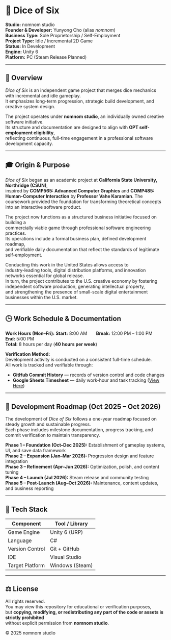# 🎲 Dice of Six

**Studio:** nomnom studio  
**Founder & Developer:** Yunyong Cho (alias *nomnom*)  
**Business Type:** Sole Proprietorship / Self-Employment  
**Project Type:** Idle / Incremental 2D Game  
**Status:** In Development  
**Engine:** Unity 6  
**Platform:** PC (Steam Release Planned)

---

## 🌱 Overview

*Dice of Six* is an independent game project that merges dice mechanics with incremental and idle gameplay.  
It emphasizes long-term progression, strategic build development, and creative system design.

The project operates under **nomnom studio**, an individually owned creative software initiative.  
Its structure and documentation are designed to align with **OPT self-employment eligibility**,  
reflecting continuous, full-time engagement in a professional software development capacity.

---

## 🎓 Origin & Purpose

*Dice of Six* began as an academic project at **California State University, Northridge (CSUN)**,  
inspired by **COMP565: Advanced Computer Graphics** and **COMP485: Human-Computer Interaction** by **Professor Vahe Karamian**.
The coursework provided the foundation for transforming theoretical concepts into an interactive software product.

The project now functions as a structured business initiative focused on building a  
commercially viable game through professional software engineering practices.  
Its operations include a formal business plan, defined development roadmap,  
and verifiable daily documentation that reflect the standards of legitimate self-employment.

Conducting this work in the United States allows access to  
industry-leading tools, digital distribution platforms, and innovation networks essential for global release.  
In turn, the project contributes to the U.S. creative economy by fostering  
independent software production, generating intellectual property,  
and strengthening the presence of small-scale digital entertainment businesses within the U.S. market.

---

## 🕒 Work Schedule & Documentation

**Work Hours (Mon–Fri):**
**Start:** 8:00 AM  **Break:** 12:00 PM – 1:00 PM  **End:** 5:00 PM  
**Total:** 8 hours per day (**40 hours per week**)

**Verification Method:**  
Development activity is conducted on a consistent full-time schedule.  
All work is tracked and verifiable through:  
- **GitHub Commit History** — records of version control and code changes  
- **Google Sheets Timesheet** — daily work-hour and task tracking ([View Here](https://docs.google.com/spreadsheets/d/1Hvmm0hGXmCE1-l4J-OVZ9XngYLFH2RbC_sbYNJmgq6w/edit?usp=sharing))  

---

## 📅 Development Roadmap (Oct 2025 – Oct 2026)

The development of *Dice of Six* follows a one-year roadmap focused on steady growth and sustainable progress.  
Each phase includes milestone documentation, progress tracking, and commit verification to maintain transparency.

**Phase 1 – Foundation (Oct–Dec 2025):** Establishment of gameplay systems, UI, and save data framework  
**Phase 2 – Expansion (Jan–Mar 2026):** Progression design and feature integration  
**Phase 3 – Refinement (Apr–Jun 2026):** Optimization, polish, and content tuning  
**Phase 4 – Launch (Jul 2026):** Steam release and community testing  
**Phase 5 – Post-Launch (Aug–Oct 2026):** Maintenance, content updates, and business reporting

---

## 🧰 Tech Stack

| Component | Tool / Library |
|------------|----------------|
| Game Engine | Unity 6 (URP) |
| Language | C# |
| Version Control | Git + GitHub |
| IDE | Visual Studio |
| Target Platform | Windows (Steam) |

---

## ⚖️ License

All rights reserved.  
You may view this repository for educational or verification purposes,  
but **copying, modifying, or redistributing any part of the code or assets is strictly prohibited**  
without explicit permission from **nomnom studio**.

© 2025 nomnom studio
